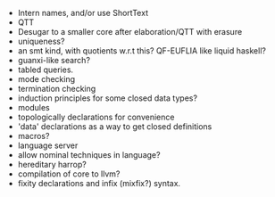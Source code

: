 * Intern names, and/or use ShortText
* QTT
* Desugar to a smaller core after elaboration/QTT with erasure
* uniqueness?
* an smt kind, with quotients w.r.t this? QF-EUFLIA like liquid haskell?
* guanxi-like search?
* tabled queries.
* mode checking
* termination checking
* induction principles for some closed data types?
* modules
* topologically declarations for convenience
* 'data' declarations as a way to get closed definitions
* macros?
* language server
* allow nominal techniques in language?
* hereditary harrop?
* compilation of core to llvm?
* fixity declarations and infix (mixfix?) syntax.
